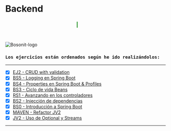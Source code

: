 # Backend

<marquee style="width: 45%; color: green; font-size: 25px;">
<b>Ejercicios de BackEnd en Bosonit</b></marquee>

#
![Bosonit-logo](https://cdn.bosonit.com/n-content/uploads/2021/12/bosonit_web.png)

### `Los ejercicios están ordenados según he ido realizándolos:`

***
- [x] [EJ2 - CRUD with validation](https://github.com/druiz912/JAVA_EJERCICIOS/tree/master/crudvalidation)
- [x] [BS5 - Logging en Spring Boot](https://github.com/druiz912/JAVA_EJERCICIOS/tree/master/BS-5)
- [x] [BS4 - Properties en Spring Boot & Profiles](https://github.com/druiz912/JAVA_EJERCICIOS/tree/master/BS-4)
- [x] [BS3 - Ciclo de vida Beans](https://github.com/druiz912/JAVA_EJERCICIOS/tree/master/BS-3)
- [x] [RS1 - Avanzando en los controladores](https://github.com/druiz912/JAVA_EJERCICIOS/tree/master/rs1)
- [x] [BS2 - Injección de dependencias](https://github.com/druiz912/JAVA_EJERCICIOS/tree/master/BS-2)
- [x] [BS0 - Introducción a Spring Boot](https://github.com/druiz912/JAVA_EJERCICIOS/tree/master/BS-0)
- [x] [MAVEN - Refactor JV2](https://github.com/druiz912/JAVA_EJERCICIOS/tree/master/Ejercicio1)
- [x] [JV2 - Uso de Optional y Streams](https://github.com/druiz912/JAVA_EJERCICIOS/tree/master/Ejercicio2)

***
